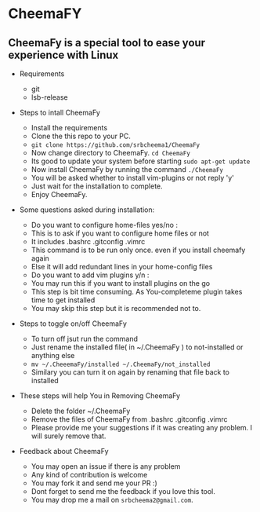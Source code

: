 # CheemaFY

## CheemaFy is a special tool to ease your experience with Linux

 * Requirements

   * git
   * lsb-release


 * Steps to intall CheemaFy

   * Install the requirements
   * Clone the this repo to your PC.
   * `git clone https://github.com/srbcheema1/CheemaFy`
   * Now change directory to CheemaFy. `cd CheemaFy`
   * Its good to update your system before starting `sudo apt-get update`
   * Now install CheemaFy by running the command `./CheemaFy`
   * You will be asked whether to install vim-plugins or not reply 'y'
   * Just wait for the installation to complete.
   * Enjoy CheemaFy.


 * Some questions asked during installation:

   * Do you want to configure home-files yes/no :
   * This is to ask if you want to configure home files or not
   * It includes .bashrc .gitconfig .vimrc
   * This command is to be run only once. even if you install cheemafy again
   * Else it will add redundant lines in your home-config files
   * Do you want to add vim plugins y/n :
   * You may run this if you want to install plugins on the go
   * This step is bit time consuming. As You-completeme plugin takes time to get installed
   * You may skip this step but it is recommended not to.


 * Steps to toggle on/off CheemaFy

   * To turn off jsut run the command
   * Just rename the installed file( in ~/.CheemaFy ) to not-installed or anything else
   * `mv ~/.CheeemaFy/installed ~/.CheemaFy/not_installed`
   * Similary you can turn it on again by renaming that file back to installed


 * These steps will help You in Removing CheemaFy

   * Delete the folder ~/.CheemaFy
   * Remove the files of CheemaFy from .bashrc .gitconfig .vimrc
   * Please provide me your suggestions if it was creating any problem. I will surely remove that.


 * Feedback about CheemaFy

   * You may open an issue if there is any problem
   * Any kind of contribution is welcome
   * You may fork it and send me your PR :)
   * Dont forget to send me the feedback if you love this tool.
   * You may drop me a mail on `srbcheema2@gmail.com`.
